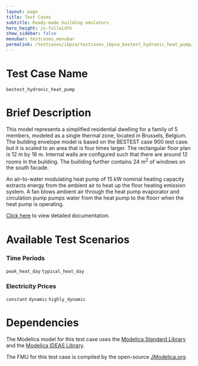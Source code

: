 ```yaml
---
layout: page
title: Test Cases
subtitle: Ready-made building emulators
hero_height: is-fullwidth
show_sidebar: false
menubar: testcases_menubar
permalink: /testcases/ibpsa/testcases_ibpsa_bestest_hydronic_heat_pump/
---
```


# Test Case Name
``bestest_hydronic_heat_pump``

# Brief Description
This model represents a simplified residential dwelling for a family of 5
members, modeled as a single thermal zone, located in Brussels, Belgium.
The building envelope model is based on the BESTEST case 900 test case.
but it is scaled to an area that is four times larger. The rectangular floor
plan is 12 m by 16 m.  Internal walls are configured such that there are
around 12 rooms in the building.  The builiding further contains 24 m<sup>2</sup> of
windows on the south facade.

An air-to-water modulating heat pump of 15 kW nominal heating capacity
extracts energy from the ambient air to heat up the floor heating emission
system. A fan blows ambient air through the heat
pump evaporator and circulation pump pumps water from the heat pump to the
floorr when the heat pump is operating.

[Click here](/docs-testcases/bestest_hydronic_heat_pump/index.html) to view detailed documentation.

# Available Test Scenarios
### Time Periods
``peak_heat_day``
``typical_heat_day``

### Electricity Prices
``constant``
``dynamic``
``highly_dynamic``

# Dependencies
The Modelica model for this test case uses the [Modelica Standard Library](https://github.com/modelica/ModelicaStandardLibrary) and the [Modelica IDEAS Library](https://github.com/open-ideas/IDEAS).

The FMU for this test case is compiled by the open-source [JModelica.org](https://jmodelica.org/).
